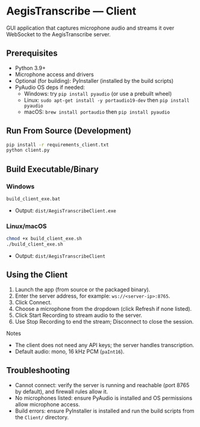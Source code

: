 # AegisTranscribe — Client

GUI application that captures microphone audio and streams it over WebSocket to the AegisTranscribe server.

## Prerequisites
- Python 3.9+
- Microphone access and drivers
- Optional (for building): PyInstaller (installed by the build scripts)
- PyAudio OS deps if needed:
  - Windows: try `pip install pyaudio` (or use a prebuilt wheel)
  - Linux: `sudo apt-get install -y portaudio19-dev` then `pip install pyaudio`
  - macOS: `brew install portaudio` then `pip install pyaudio`

## Run From Source (Development)
```bash
pip install -r requirements_client.txt
python client.py
```

## Build Executable/Binary

### Windows
```bat
build_client_exe.bat
```
- Output: `dist/AegisTranscribeClient.exe`

### Linux/macOS
```bash
chmod +x build_client_exe.sh
./build_client_exe.sh
```
- Output: `dist/AegisTranscribeClient`

## Using the Client
1. Launch the app (from source or the packaged binary).
2. Enter the server address, for example: `ws://<server-ip>:8765`.
3. Click Connect.
4. Choose a microphone from the dropdown (click Refresh if none listed).
5. Click Start Recording to stream audio to the server.
6. Use Stop Recording to end the stream; Disconnect to close the session.

Notes
- The client does not need any API keys; the server handles transcription.
- Default audio: mono, 16 kHz PCM (`paInt16`).

## Troubleshooting
- Cannot connect: verify the server is running and reachable (port 8765 by default), and firewall rules allow it.
- No microphones listed: ensure PyAudio is installed and OS permissions allow microphone access.
- Build errors: ensure PyInstaller is installed and run the build scripts from the `Client/` directory.
